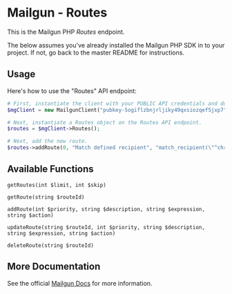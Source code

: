 Mailgun - Routes
====================

This is the Mailgun PHP *Routes* endpoint. 

The below assumes you've already installed the Mailgun PHP SDK in to your project. If not, go back to the master README for instructions.

Usage
-------------
Here's how to use the "Routes" API endpoint:

```php
# First, instantiate the client with your PUBLIC API credentials and domain. 
$mgClient = new MailgunClient("pubkey-5ogiflzbnjrljiky49qxsiozqef5jxp7", "samples.mailgun.org");

# Next, instantiate a Routes object on the Routes API endpoint.
$routes = $mgClient->Routes();

# Next, add the new route.
$routes->addRoute(0, "Match defined recipient", "match_recipient(\"^chris\+(.*)@example.com$\")", "forward(\"mbx@externaldomain.com\")");
```

Available Functions
-------------------

`getRoutes(int $limit, int $skip)`  

`getRoute(string $routeId)`  

`addRoute(int $priority, string $description, string $expression, string $action)`  

`updateRoute(string $routeId, int $priority, string $description, string $expression, string $action)`  

`deleteRoute(string $routeId)`  

More Documentation
------------------
See the official [Mailgun Docs](http://documentation.mailgun.com/api-routes.html) for more information.
